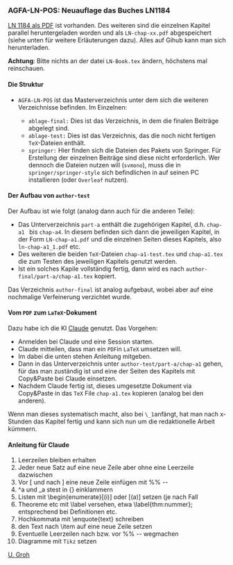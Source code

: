 ### AGFA-LN-POS: Neuauflage das Buches LN1184

[LN 1184 als PDF](https://github.com/ugroh/AGFA-LN-POS/blob/main/ablage-orig/ln-orig/ln-pos-1184.pdf) ist vorhanden. Des weiteren sind die einzelnen Kapitel parallel heruntergeladen worden und als `LN-chap-xx.pdf` abgespeichert (siehe unten für weitere Erläuterungen dazu). Alles auf Gihub kann man sich herunterladen. 

__Achtung__: Bitte nichts an der datei `LN-Book.tex` ändern, höchstens mal reinschauen. 

#### Die Struktur

* `AGFA-LN-POS` ist das Masterverzeichnis unter dem sich die weiteren Verzeichnisse befinden. Im Einzelnen:

	* `ablage-final:` Dies ist das Verzeichnis, in dem die finalen Beiträge abgelegt sind. 
	* `ablage-test:` Dies ist das Verzeichnis, das die noch nicht fertigen `TeX`-Dateien enthält. 
	* `springer:` Hier finden sich die Dateien des Pakets von Springer. Für Erstellung der einzelnen Beiträge sind diese nicht erforderlich. Wer dennoch die Dateien nutzen will (`svmono`), muss die in `springer/springer-style` sich befindlichen in auf seinen PC installieren (oder `Overleaf` nutzen).
	
#### Der Aufbau von `author-test`

Der Aufbau ist wie folgt (analog dann auch für die anderen Teile):

*  Das Unterverzeichnis `part-a` enthält die zugehörigen Kapitel, d.h. `chap-a1 ` bis `chap-a4`. In diesem befinden sich dann die jeweiligen Kapitel, in der Form `LN-chap-a1.pdf` und die einzelnen Seiten dieses Kapitels, also `ln-chap-a1_1.pdf` etc. 
* Des weiteren die beiden `TeX`-Dateien `chap-a1-test.tex` und `chap-a1.tex` die zum Testen des jeweiligen Kapitels genutzt werden. 
* Ist ein solches Kapile vollständig fertig, dann wird es nach `author-final/part-a/chap-a1.tex` kopiert. 

Das Verzeichnis `author-final` ist analog aufgebaut, wobei aber auf eine nochmalige Verfeinerung verzichtet wurde. 

#### Vom `PDF` zum `LaTeX`-Dokument

Dazu habe ich  die KI [Claude](http://claude.ai) genutzt. Das Vorgehen:

* Anmelden bei Claude und eine Session starten.
* Claude mitteilen, dass man ein `PDF`in `LaTeX` umsetzen will.
* Im dabei die unten stehen Anleitung mitgeben.
* Dann in das Unterverzeichnis unter `author-test/part-a/chap-a1` gehen, für das man zuständig ist und eine der Seiten des Kapitels mit Copy&Paste bei Claude einsetzen. 
* Nachdem Claude fertig ist, dieses umgesetzte Dokument via Copy&Paste in das `TeX` File `chap-a1.tex` kopieren (analog bei den anderen).

Wenn man dieses systematisch macht, also bei `\_1`anfängt, hat man nach x-Stunden das Kapitel fertig und kann sich nun um die redaktionelle Arbeit kümmern. 


#### Anleitung für Claude

1. Leerzeilen bleiben erhalten
2. Jeder neue Satz auf eine neue Zeile aber ohne eine Leerzeile dazwischen
3. Vor \[ und nach \] eine neue Zeile einfügen mit %% -- 
4. ^a und \_a stest in {} einklammern
5. Listen mit \begin{enumerate}[(i)] oder [(a)] setzen (je nach Fall
6. Theoreme etc mit \label versehen, etwa \label{thm:nummer}; entsprechend bei Definitionen etc.
7. Hochkommata mit \enquote{text} schreiben
8. den Text nach \item auf eine neue Zeile setzen
9. Eventuelle Leerzeilen nach bzw. vor %% -- wegmachen
10. Diagramme mit `Tikz` setzen



[U. Groh](ulgr@math.uni-tuebingen.de)

